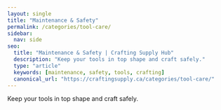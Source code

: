 ```yaml
---
layout: single
title: "Maintenance & Safety"
permalink: /categories/tool-care/
sidebar:
  nav: side
seo:
  title: "Maintenance & Safety | Crafting Supply Hub"
  description: "Keep your tools in top shape and craft safely."
  type: "article"
  keywords: [maintenance, safety, tools, crafting]
  canonical_url: "https://craftingsupply.ca/categories/tool-care/"
---
```


Keep your tools in top shape and craft safely.
